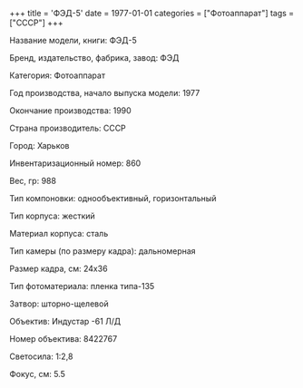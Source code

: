 +++
title = 'ФЭД-5'
date = 1977-01-01
categories = ["Фотоаппарат"]
tags = ["СССР"]
+++

Название модели, книги: ФЭД-5

Бренд, издательство, фабрика, завод: ФЭД

Категория: Фотоаппарат

Год производства, начало выпуска модели: 1977

Окончание производства: 1990

Страна производитель: СССР

Город: Харьков

Инвентаризационный номер: 860

Вес, гр: 988

Тип компоновки: однообъективный, горизонтальный

Тип корпуса: жесткий

Материал корпуса: сталь

Тип камеры (по размеру кадра): дальномерная

Размер кадра, см: 24х36

Тип фотоматериала: пленка типа-135

Затвор: шторно-щелевой

Объектив: Индустар -61 Л/Д

Номер объектива: 8422767

Светосила: 1:2,8

Фокус, см: 5.5


